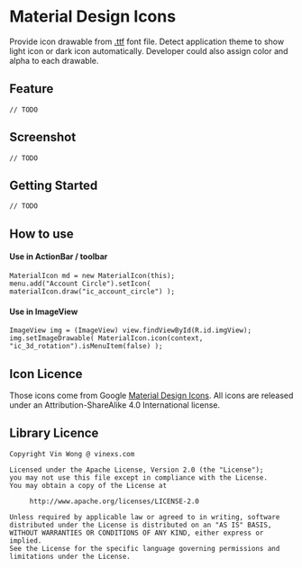 # Material Design Icons

Provide icon drawable from [.ttf](http://en.wikipedia.org/wiki/TrueType) font file.
Detect application theme to show light icon or dark icon automatically.
Developer could also assign color and alpha to each drawable. 

## Feature

	// TODO
	
## Screenshot

	// TODO

## Getting Started

	// TODO
	
## How to use

#### Use in ActionBar / toolbar
```
MaterialIcon md = new MaterialIcon(this);
menu.add("Account Circle").setIcon( materialIcon.draw("ic_account_circle") );

```
#### Use in ImageView
```
ImageView img = (ImageView) view.findViewById(R.id.imgView);
img.setImageDrawable( MaterialIcon.icon(context, "ic_3d_rotation").isMenuItem(false) );
```

## Icon Licence

Those icons come from Google [Material Design Icons](https://github.com/google/material-design-icons). All icons are released under an Attribution-ShareAlike 4.0 International license.

## Library Licence

```
Copyright Vin Wong @ vinexs.com

Licensed under the Apache License, Version 2.0 (the "License");
you may not use this file except in compliance with the License.
You may obtain a copy of the License at

     http://www.apache.org/licenses/LICENSE-2.0

Unless required by applicable law or agreed to in writing, software
distributed under the License is distributed on an "AS IS" BASIS,
WITHOUT WARRANTIES OR CONDITIONS OF ANY KIND, either express or implied.
See the License for the specific language governing permissions and
limitations under the License.

```
